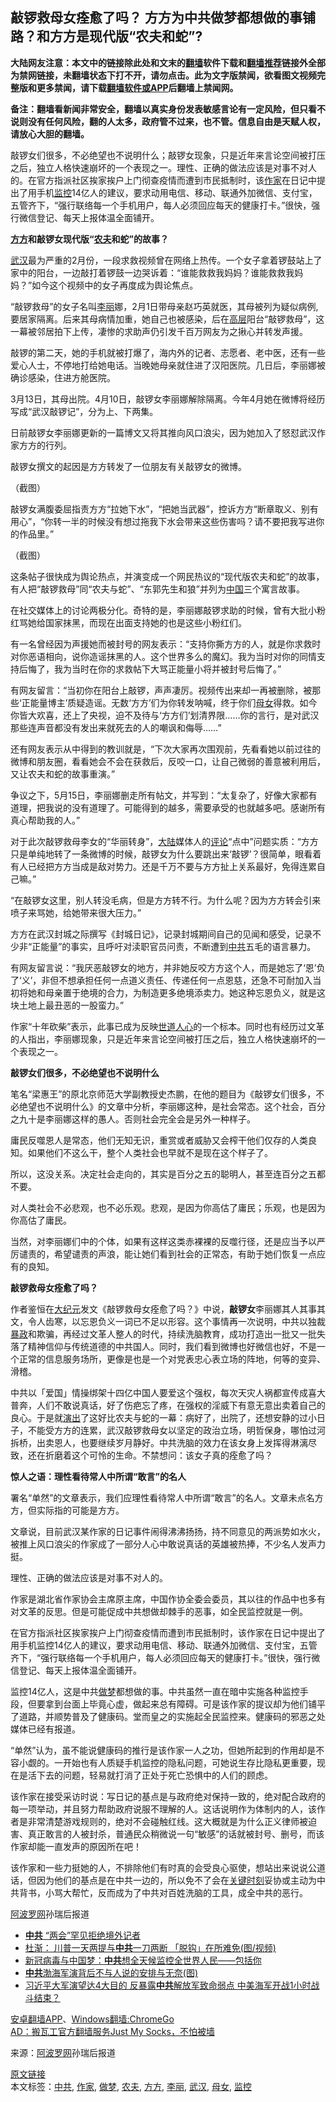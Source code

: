  <h2>敲锣救母女痊愈了吗？ 方方为中共做梦都想做的事铺路？和方方是现代版“农夫和蛇”?</h2> <p class="notice"><b>大陆网友注意：本文中的链接除此处和文末的<a href="https://github.com/bannedbook/fanqiang" >翻墙</a>软件下载和<a href="https://github.com/killgcd/justmysocks/blob/master/README.md">翻墙推荐</a>链接外全部为禁网链接，未翻墙状态下打不开，请勿点击。此为文字版禁闻，欲看图文视频完整版和更多禁闻，请下载<a href="https://github.com/bannedbook/fanqiang">翻墙软件或APP</a>后翻墙上禁闻网。</p><p>备注：翻墙看新闻非常安全，翻墙以真实身份发表敏感言论有一定风险，但只看不说则没有任何风险，翻的人太多，政府管不过来，也不管。信息自由是天赋人权，请放心大胆的翻墙。</b></p>  <div class="entry"> <p id="summary">敲锣女们很多，不必绝望也不说明什么；敲锣女现象，只是近年来言论空间被打压之后，独立人格快速崩坏的一个表现之一。理性、正确的做法应该是对事不对人的。在官方指派社区挨家挨户上门彻查疫情而遭到市民抵制时，该<a href="https://www.bannedbook.org/bnews/tag/%e4%bd%9c%e5%ae%b6/" class="st_tag internal_tag" rel="tag" title="标签 作家 下的日志">作家</a>在日记中提出了用手机<a href="https://www.bannedbook.org/bnews/tag/%e7%9b%91%e6%8e%a7/" class="st_tag internal_tag" rel="tag" title="标签 监控 下的日志">监控</a>14亿人的建议，要求动用电信、移动、联通外加微信、支付宝，五管齐下，“强行联络每一个手机用户，每人必须回应每天的健康打卡。”很快，强行微信登记、每天上报体温全面铺开。</p> <p><strong><a href="https://www.bannedbook.org/bnews/tag/%E6%96%B9%E6%96%B9/" class="st_tag internal_tag" rel="tag" title="标签 方方 下的日志">方方</a>和敲锣女现代版“<a href="https://www.bannedbook.org/bnews/tag/%E5%86%9C%E5%A4%AB/" class="st_tag internal_tag" rel="tag" title="标签 农夫 下的日志">农夫</a>和蛇”的故事？</strong></p> <p><a href="https://www.bannedbook.org/bnews/tag/%e6%ad%a6%e6%b1%89/" class="st_tag internal_tag" rel="tag" title="标签 武汉 下的日志">武汉</a>最为严重的2月份，一段求救视频曾在网络上热传。一个女子拿着锣鼓站上了家中的阳台，一边敲打着锣鼓一边哭诉着：“谁能救救我妈妈？谁能救救我妈妈？”如今这个视频中的女子再度成为舆论焦点。</p> <p>“敲锣救母”的女子名叫<a href="https://www.bannedbook.org/bnews/tag/%e6%9d%8e%e4%b8%bd/" class="st_tag internal_tag" rel="tag" title="标签 李丽 下的日志">李丽</a>娜，2月1日带母亲赵巧英就医，其母被列为疑似病例,要居家隔离。后来其母病情加重，她自己也被感染，后在<span class='wp_keywordlink_affiliate'><a href="https://www.bannedbook.org/bnews/ccpdope/" title="中共高层内幕" target="_blank">高层</a></span>阳台“敲锣救母”，这一幕被邻居拍下上传，凄惨的求助声仍引发千百万网友为之揪心并转发声援。</p> <p></p> <p></p> <p>敲锣的第二天，她的手机就被打爆了，海内外的记者、志愿者、老中医，还有一些爱心人士，不停地打给她电话。当晚她母亲就住进了汉阳医院。几日后，李丽娜被确诊感染，住进方舱医院。</p> <p>3月13日，其母出院。4月10日，敲锣女李丽娜解除隔离。今年4月她在微博将经历写成“武汉敲锣记”，分为上、下两集。</p> <p>日前敲锣女李丽娜更新的一篇博文又将其推向风口浪尖，因为她加入了怒怼武汉作家方方的行列。</p> <p>敲锣女撰文的起因是方方转发了一位朋友有关敲锣女的微博。</p> <p>（截图）</p>  <p>敲锣女满腹委屈指责方方“拉她下水”，“把她当武器”，控诉方方“断章取义、别有用心”，“你转一半的时候没有想过拖我下水会带来这些伤害吗？请不要把我写进你的作品里。”</p> <p>（截图）</p> <p>这条帖子很快成为舆论热点，并演变成一个网民热议的“现代版农夫和蛇”的故事，有人把“敲锣救母”同“农夫与蛇”、“东郭先生和狼”并列为<span class='wp_keywordlink_affiliate'><a href="https://www.bannedbook.org/" title="中国" target="_blank">中国</a></span>三个寓言故事。</p> <p>在社交媒体上的讨论两极分化。奇特的是，李丽娜敲锣求助的时候，曾有大批小粉红骂她给国家抹黑，而现在出面支持她的也是这些小粉红们。</p> <p>有一名曾经因为声援她而被封号的网友表示：“支持你撕方方的人，就是你求救时对你恶语相向，说你造谣抹黑的人。这个世界多么的魔幻。我为当时对你的同情支持后悔了，我为当时在你的求救帖下大骂正能量小将并被封号后悔了。”</p> <p>有网友留言：“当初你在阳台上敲锣，声声凄厉。视频传出来却一再被删除，被那些‘正能量博主’质疑造谣。无数‘方方’们为你转发呐喊，终于你们<a href="https://www.bannedbook.org/bnews/tag/%E6%AF%8D%E5%A5%B3/" class="st_tag internal_tag" rel="tag" title="标签 母女 下的日志">母女</a>得救。如今你皆大欢喜，还上了央视，迫不及待与‘方方们’划清界限……你的言行，是对武汉那些连声音都没有发出来就死去的人的嘲讽和侮辱……”</p> <p>还有网友表示从中得到的教训就是，“下次大家再次围观前，先看看她以前过往的微博和朋友圈，看看她会不会在获救后，反咬一口，让自己微弱的善意被利用后，又让农夫和蛇的故事重演。”</p> <p>争议之下，5月15日，李丽娜删走所有帖文，并写到：“太复杂了，好像大家都有道理，把我说的没有道理了。可能得到的越多，需要承受的也就越多吧。感谢所有真心帮助我的人。”</p> <p>对于此次敲锣救母李女的“华丽转身”，<span class='wp_keywordlink_affiliate'><a href="https://www.bannedbook.org/" title="大陆" target="_blank">大陆</a></span>媒体人的<span class='wp_keywordlink_affiliate'><a href="https://www.bannedbook.org/bnews/comments/" title="新闻评论" target="_blank">评论</a></span>“点中”问题实质：“方方只是单纯地转了一条微博的时候，敲锣女为什么要跳出来‘敲锣’？很简单，眼看着有人已经把方方当成是敌对势力。还是千万不要与方方扯上关系最好，免得连累自己嘛。”</p> <p>“在敲锣女这里，别人转没毛病，但是方方转不行。为什么呢？因为方方转会引来喷子来骂她，给她带来很大压力。”</p> <p>方方在武汉封城之际撰写《封城日记》，记录封城期间自己的见闻和感受，记录不少非“正能量”的事实，且呼吁对渎职官员问责，不断遭到<a href="https://www.bannedbook.org/bnews/tag/%e4%b8%ad%e5%85%b1/" class="st_tag internal_tag" rel="tag" title="标签 中共 下的日志">中共</a>五毛的语言暴力。</p>  <p>有网友留言说：“我厌恶敲锣女的地方，并非她反咬方方这个人，而是她忘了‘恩’负了‘义’，非但不想承担任何一点道义责任、传递任何一点恩慈，还急不可耐加入当初将她和母亲置于绝境的合力，为制造更多绝境添卖力。她这种忘恩负义，就是这块土地上最丑恶的一股蛮力。”</p> <p>作家“十年砍柴”表示，此事已成为反映<span class='wp_keywordlink'><a href="https://www.bannedbook.org/forum2/topic940.html" title="《世道人心之虚实》" target="_blank">世道人心</a></span>的一个标本。同时也有经历过文革的人指出，李丽娜现象，只是近年来言论空间被打压之后，独立人格快速崩坏的一个表现之一。</p> <p><strong>敲锣女们很多，不必绝望也不说明什么</strong></p> <p>笔名“梁惠王”的原北京师范大学副教授史杰鹏，在他的题目为《敲锣女们很多，不必绝望也不说明什么》的文章中分析，李丽娜这种，是社会常态。这个社会，百分之九十是李丽娜这样的愚人。否则社会完全会是另外一种样子。</p> <p>庸民反噬恩人是常态，他们无知无识，重赏或者威胁又会榨干他们仅存的人类良知。如果他们不这么干，整个人类社会也早就不是现在这个样子了。</p> <p>所以，这没关系。决定社会走向的，其实是百分之五的聪明人，甚至连百分之五都不要。</p> <p>对人类社会不必悲观，也不必乐观。悲观，是因为你高估了庸民；乐观，也是因为你高估了庸民。</p> <p>当然，对李丽娜们中的个体，如果有这样这类赤裸裸的反噬行径，还是应当予以严厉谴责的，希望谴责的声浪，能让她们看到社会的正常态，有助于她们恢复一点应有的良知。</p> <p><strong>敲锣救母女痊愈了吗？</strong></p> <p>作者鉴恒在<span class='wp_keywordlink_affiliate'><a href="http://www.epochtimes.com/" title="大纪元" target="_blank">大纪元</a></span>发文《敲锣救母女痊愈了吗？》中说，<strong>敲锣女</strong>李丽娜其人其事其文，令人齿寒，以忘恩负义一词已不足以形容。这个事情再一次说明，中共以独裁<span class='wp_keywordlink'><a href="https://www.bannedbook.org/forum11/topic276.html" title="禁片：评中国共产党的暴政" target="_blank">暴政</a></span>和欺骗，再经过文革人整人的时代，持续洗脑教育，成功打造出一批又一批失落了精神信仰与传统道德的中共国人。同时，我们看到微博也好微信也好，不是一个正常的信息服务场所，更像是也是一个对党表忠心表立场的阵地，何等的变异、滑稽。</p> <p>中共以「爱国」情操绑架十四亿中国人要爱这个强权，每次天灾人祸都宣传成喜大普奔，人们不敢说真话，好了伤疤忘了疼，在强权的淫威下有意无意出卖着自己的良心。于是就<span class='wp_keywordlink_affiliate'><a href="https://zh-cn.shenyunperformingarts.org/" title="演出" target="_blank">演出</a></span>了这好比农夫与蛇的一幕：病好了，出院了，还想安静的过小日子，不能受方方的连累，武汉敲锣救母女以坚定的政治立场，明哲保身，哪怕过河拆桥，出卖恩人，也要继续岁月静好。中共洗脑的效力在该女身上发挥得淋漓尽致，还在折磨着这个可怜的生命。不禁想问：该女子真的痊愈了吗？</p>  <p><strong>惊人之语：理性看待常人中所谓“敢言”的名人</strong></p> <p>署名“单然”的文章表示，我们应理性看待常人中所谓“敢言”的名人。文章未点名方方，但实际指的可能是方方。</p> <p>文章说，目前武汉某作家的日记事件闹得沸沸扬扬，持不同意见的两派势如水火，被推上风口浪尖的作家成了一部分人心中敢说真话的英雄被热捧，不少名人发声力挺。</p> <p>理性、正确的做法应该是对事不对人的。</p> <p>作家是湖北省作家协会主席原主席，中国作协全委会委员，其以往的作品中也多有对文革的反思。但是可能促成中共想做却棘手的恶事，如全民监控就是一例。</p> <p>在官方指派社区挨家挨户上门彻查疫情而遭到市民抵制时，该作家在日记中提出了用手机监控14亿人的建议，要求动用电信、移动、联通外加微信、支付宝，五管齐下，“强行联络每一个手机用户，每人必须回应每天的健康打卡。”很快，强行微信登记、每天上报体温全面铺开。</p> <p>监控14亿人，这是中共<a href="https://www.bannedbook.org/bnews/tag/%E5%81%9A%E6%A2%A6/" class="st_tag internal_tag" rel="tag" title="标签 做梦 下的日志">做梦</a>都想做的事。中共虽然一直在暗中实施各种监控手段，但要拿到台面上毕竟心虚，做起来总有障碍。可是该作家的提议却为他们铺平了道路，并顺势普及了健康码。堂而皇之的实施起全民监控来。健康码的邪恶之处媒体已经有报道。</p> <p>“单然”认为，虽不能说健康码的推行是该作家一人之功，但她所起到的作用却是不容小觑的。一开始也有人质疑手机监控的隐私问题，可她说生存比隐私更重要，现在是活下去的问题，轻易就打消了正处于死亡恐惧中的人们的顾虑。</p> <p>该作家在接受采访时说：写日记的基点是与政府绝对保持一致的，绝对配合政府的每一项举动，并且努力帮助政府说服不理解的人。这话说明作为体制内的人，该作者是非常清楚游戏规则的，绝对不会碰触红线。这大概就是为什么正义律师被迫害、真正敢言的人被封杀，普通民众稍微说一句“敏感”的话就被封号、删号，而该作家却能一直发声的原因所在吧！</p> <p>该作家和一些力挺她的人，不排除他们有时真的会受良心驱使，想站出来说说公道话，但因为他们的基点是在中共一边的，所以免不了会在<span class='wp_keywordlink'><a href="https://www.bannedbook.org/forum2/topic151.html" title="关键时刻：李鹏日记" target="_blank">关键时刻</a></span>妥协或主动为中共背书，小骂大帮忙，反而成为了中共对百姓洗脑的工具，成全中共的恶行。</p> <p><span class='wp_keywordlink_affiliate'><a href="https://www.aboluowang.com/" title="阿波罗网" target="_blank">阿波罗网</a></span>孙瑞后报道</p>  <ul class='op-related-articles' title='相关阅读'> <li><a href='https://www.bannedbook.org/bnews/comments/20200516/1329676.html' target='_blank'><b>中共</b> “两会”罕见拒绝境外记者</a></li> <li><a href='https://www.bannedbook.org/bnews/comments/20200516/1329633.html' target='_blank'>杜渐： 川普一天两提与<b>中共</b>一刀两断 「脱钩」在所难免(图/视频)</a></li> <li><a href='https://www.bannedbook.org/bnews/headline/20200516/1329632.html' target='_blank'>新冠病毒与中国梦：<b>中共</b>想全天候监控全世界人民——包括你</a></li> <li><a href='https://www.bannedbook.org/bnews/cbnews/20200516/1329630.html' target='_blank'><b>中共</b>渤海军演背后不与人说的安排与无奈(图)</a></li> <li><a href='https://www.bannedbook.org/bnews/topimagenews/20200516/1329627.html' target='_blank'>习近平大军演望达4大目的 反暴露<b>中共</b>解放军致命弱点 中美海军开战1小时战斗结束？</a></li> </ul> <div class="texttj"> <a href="https://github.com/bannedbook/fanqiang/wiki/%E7%A6%81%E9%97%BB%E7%BD%91%E5%AE%89%E5%8D%93%E7%BF%BB%E5%A2%99%E6%96%B0%E9%97%BBAPP" target="_blank">安卓翻墙APP</a>、<a href="https://github.com/bannedbook/fanqiang/wiki/Chrome%E4%B8%80%E9%94%AE%E7%BF%BB%E5%A2%99%E5%8C%85" target="_blank">Windows翻墙:ChromeGo</a><br/> <a href="https://github.com/killgcd/justmysocks/blob/master/README.md" target="_blank">AD：搬瓦工官方翻墙服务Just My Socks，不怕被墙</a> </div><p> 来源：<a href="https://www.aboluowang.com/2020/0516/1452219.html" target="_blank">阿波罗网</a>孙瑞后报道 </p><a name='sharetosocial'></a>         <div><a href='https://www.bannedbook.org/bnews/topimagenews/20200516/1329713.html'>原文链接</a></div>  </div><!--END ENTRY--> <div class="postfooter"> <div>本文标签：<a href="https://www.bannedbook.org/bnews/tag/%e4%b8%ad%e5%85%b1/" rel="tag">中共</a>, <a href="https://www.bannedbook.org/bnews/tag/%e4%bd%9c%e5%ae%b6/" rel="tag">作家</a>, <a href="https://www.bannedbook.org/bnews/tag/%E5%81%9A%E6%A2%A6/" rel="tag">做梦</a>, <a href="https://www.bannedbook.org/bnews/tag/%E5%86%9C%E5%A4%AB/" rel="tag">农夫</a>, <a href="https://www.bannedbook.org/bnews/tag/%E6%96%B9%E6%96%B9/" rel="tag">方方</a>, <a href="https://www.bannedbook.org/bnews/tag/%e6%9d%8e%e4%b8%bd/" rel="tag">李丽</a>, <a href="https://www.bannedbook.org/bnews/tag/%e6%ad%a6%e6%b1%89/" rel="tag">武汉</a>, <a href="https://www.bannedbook.org/bnews/tag/%E6%AF%8D%E5%A5%B3/" rel="tag">母女</a>, <a href="https://www.bannedbook.org/bnews/tag/%e7%9b%91%e6%8e%a7/" rel="tag">监控</a></div>  </div><!--END POSTFOOTER--> 